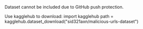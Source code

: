 
Dataset cannot be included due to GitHub push protection.

Use kagglehub to download:
import kagglehub
path = kagglehub.dataset_download("sid321axn/malicious-urls-dataset")
